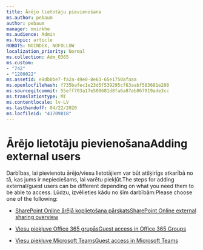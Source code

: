 ```yaml
---
title: Ārējo lietotāju pievienošana
ms.author: pebaum
author: pebaum
manager: mnirkhe
ms.audience: Admin
ms.topic: article
ROBOTS: NOINDEX, NOFOLLOW
localization_priority: Normal
ms.collection: Adm_O365
ms.custom:
- "742"
- "1200022"
ms.assetid: e8db0be7-fa2a-49e0-8e63-65e1750afaaa
ms.openlocfilehash: f735bafec1e23d5f539295cf63aabf583681e208
ms.sourcegitcommit: 55eff703a17e500681d8fa6a87eb067019ade3cc
ms.translationtype: MT
ms.contentlocale: lv-LV
ms.lasthandoff: 04/22/2020
ms.locfileid: "43709018"
---
```

# <a name="adding-external-users"></a><span data-ttu-id="16afe-102">Ārējo lietotāju pievienošana</span><span class="sxs-lookup"><span data-stu-id="16afe-102">Adding external users</span></span>

<span data-ttu-id="16afe-103">Darbības, lai pievienotu ārējo/viesu lietotājiem var būt atšķirīgs atkarībā no tā, kas jums ir nepieciešams, lai varētu piekļūt.</span><span class="sxs-lookup"><span data-stu-id="16afe-103">The steps for adding external/guest users can be different depending on what you need them to be able to access.</span></span> <span data-ttu-id="16afe-104">Lūdzu, izvēlieties kādu no šīm darbībām:</span><span class="sxs-lookup"><span data-stu-id="16afe-104">Please choose one of the following:</span></span>
  
- [<span data-ttu-id="16afe-105">SharePoint Online ārējā koplietošana pārskats</span><span class="sxs-lookup"><span data-stu-id="16afe-105">SharePoint Online external sharing overview</span></span>](https://docs.microsoft.com/sharepoint/external-sharing-overview)

- [<span data-ttu-id="16afe-106">Viesu piekļuve Office 365 grupās</span><span class="sxs-lookup"><span data-stu-id="16afe-106">Guest access in Office 365 Groups</span></span>](https://support.office.com/article/guest-access-in-office-365-groups-bfc7a840-868f-4fd6-a390-f347bf51aff6)

- [<span data-ttu-id="16afe-107">Viesu piekļuve Microsoft Teams</span><span class="sxs-lookup"><span data-stu-id="16afe-107">Guest access in Microsoft Teams</span></span>](https://docs.microsoft.com/microsoftteams/guest-access-checklist)
